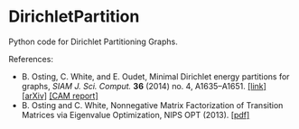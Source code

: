 # DirichletPartition
Python code for Dirichlet Partitioning Graphs.

References:
<ul>
<li>B. Osting, C. White, and E. Oudet, Minimal Dirichlet energy partitions for graphs, <i>SIAM J. Sci. Comput.</i> <b>36</b> (2014) no. 4, A1635–A1651.  
<a href="http://dx.doi.org/10.1137/130934568">[link]</a>    
<a href="http://arxiv.org/abs/1308.4915">[arXiv]</a>
<a href="ftp://ftp.math.ucla.edu/pub/camreport/cam13-46.pdf">[CAM report]</a>
</li>

<li> B. Osting and C. White, Nonnegative Matrix Factorization of Transition Matrices via Eigenvalue Optimization, NIPS OPT (2013). 
<a href="http://opt.kyb.tuebingen.mpg.de/papers/opt2013_submission_3.pdf
">[pdf]</a>
</li>
</ul>
